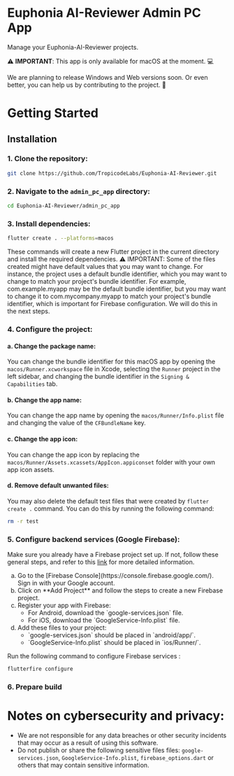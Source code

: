 # Euphonia AI-Reviewer Admin PC App

Manage your Euphonia-AI-Reviewer projects.

⚠️ **IMPORTANT**: This app is only available for macOS at the moment. 💻

We are planning to release Windows and Web versions soon. Or even better, you can help us by contributing to the project. 🚀

# Getting Started

## Installation

### 1. Clone the repository:

```bash
git clone https://github.com/TropicodeLabs/Euphonia-AI-Reviewer.git
```

### 2. Navigate to the `admin_pc_app` directory:

```bash
cd Euphonia-AI-Reviewer/admin_pc_app
```

### 3. Install dependencies:

```bash
flutter create . --platforms=macos
```

These commands will create a new Flutter project in the current directory and install the required dependencies. ⚠️ IMPORTANT: Some of the files created might have default values that you may want to change. For instance, the project uses a default bundle identifier, which you may want to change to match your project's bundle identifier. For example, com.example.myapp may be the default bundle identifier, but you may want to change it to com.mycompany.myapp to match your project's bundle identifier, which is important for Firebase configuration. We will do this in the next steps.

### 4. Configure the project:

#### a. Change the package name:
You can change the bundle identifier for this macOS app by opening the `macos/Runner.xcworkspace` file in Xcode, selecting the `Runner` project in the left sidebar, and changing the bundle identifier in the `Signing & Capabilities` tab.

#### b. Change the app name:
You can change the app name by opening the `macos/Runner/Info.plist` file and changing the value of the `CFBundleName` key.

#### c. Change the app icon:
You can change the app icon by replacing the `macos/Runner/Assets.xcassets/AppIcon.appiconset` folder with your own app icon assets.

#### d. Remove default unwanted files:
You may also delete the default test files that were created by `flutter create .` command. You can do this by running the following command:

```bash
rm -r test
```

### 5. Configure backend services (Google Firebase):

Make sure you already have a Firebase project set up. If not, follow these general steps, and refer to this [link](https://firebase.google.com/docs/flutter/setup) for more detailed information.

<ol type="a">
  <li> Go to the [Firebase Console](https://console.firebase.google.com/). Sign in with your Google account.
    <li> Click on **Add Project** and follow the steps to create a new Firebase project.
    <li> Register your app with Firebase:
      <ul>
        <li> For Android, download the `google-services.json` file.
        <li> For iOS, download the `GoogleService-Info.plist` file.
      </ul>
    <li> Add these files to your project:
        <ul>
            <li> `google-services.json` should be placed in `android/app/`.
            <li> `GoogleService-Info.plist` should be placed in `ios/Runner/`.
        </ul>
</ol>

Run the following command to configure Firebase services :

```bash
flutterfire configure
```

### 6. Prepare build

# Notes on cybersecurity and privacy:
- We are not responsible for any data breaches or other security incidents that may occur as a result of using this software.
- Do not publish or share the following sensitive files files: `google-services.json`, `GoogleService-Info.plist`, `firebase_options.dart` or others that may contain sensitive information.
